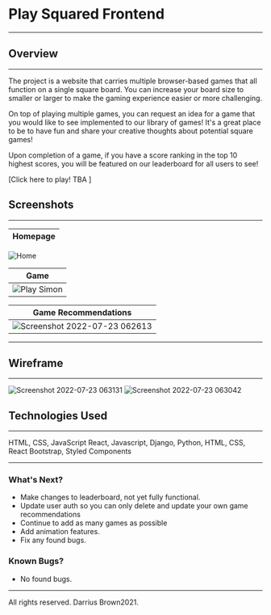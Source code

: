 # Play Squared Frontend
-----------
## Overview
-----------
The project is a website that carries multiple browser-based  games that all function on a single square board. You can increase your board size to smaller or larger to make the gaming experience easier or more challenging.

On top of playing multiple games, you can request an idea for a game that you would like to see implemented to our library of games! It's a great place to be to have fun and share your creative thoughts about potential square games!

Upon completion of a game, if you have a score ranking in the top 10 highest scores, you will be featured on our leaderboard for all users to see!

[Click here to play! TBA ]

## Screenshots
---
|Homepage  |  
|:------------------------:
![Home](https://user-images.githubusercontent.com/91982228/180607241-9e48c75f-ca52-420e-8e3d-2676e608b2be.png)
  
|  Game  |   
:---------------------:|
|  ![Play Simon](https://user-images.githubusercontent.com/91982228/180607322-04724b64-e56a-4a27-9a8b-a6ede44745c0.png)

|  Game Recommendations |   
:---------------------:|
|  ![Screenshot 2022-07-23 062613](https://user-images.githubusercontent.com/91982228/180607623-f4cefa17-70e5-4ef4-93ee-39174b1b8ad5.png)


------
## Wireframe
------
![Screenshot 2022-07-23 063131](https://user-images.githubusercontent.com/91982228/180607402-f9b452cc-e3de-40f7-8f76-24933e20450c.png)
![Screenshot 2022-07-23 063042](https://user-images.githubusercontent.com/91982228/180607403-64fce2d8-3949-43fe-bb7e-b4bcb40f8300.png)


## Technologies Used
---
HTML, CSS, JavaScript
React, Javascript, Django, Python, HTML, CSS, React Bootstrap, Styled Components

---

### What's Next?
- Make changes to leaderboard, not yet fully functional.
- Update user auth so you can only delete and update your own game recommendations
- Continue to add as many games as possible
- Add animation features.
- Fix any found bugs. 

### Known Bugs?
- No found bugs.



---
All rights reserved. Darrius Brown2021.
